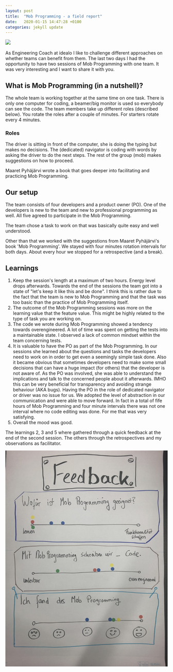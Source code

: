 ```yaml
---
layout: post
title:  "Mob Programming - a field report"
date:   2020-01-15 14:47:28 +0100
categories: jekyll update
---
```


![](https://media-exp1.licdn.com/dms/image/C4D12AQFXBKCnytYwUw/article-cover_image-shrink_720_1280/0?e=1588204800&v=beta&t=zOaeBRnzulfcHTzrTp_z1CvJZKlk-2eEn6fpYqfZnHU)

As Engineering Coach at idealo I like to challenge different approaches on whether teams can benefit from them. The last two days I had the opportunity to have two sessions of Mob Programming with one team. It was very interesting and I want to share it with you.

## What is Mob Programming (in a nutshell)?

The whole team is working together at the same time on one task. There is only one computer for coding, a beamer/big monitor is used so everybody can see the code. The team members take up different roles (described below). You rotate the roles after a couple of minutes. For starters rotate every 4 minutes.

### Roles

The driver is sitting in front of the computer, she is doing the typing but makes no decisions. The (dedicated) navigator is coding with words by asking the driver to do the next steps. The rest of the group (mob) makes suggestions on how to proceed. 

Maaret Pyhäjärvi wrote a book that goes deeper into facilitating and practicing Mob Programming.

## Our setup

The team consists of four developers and a product owner (PO). One of the developers is new to the team and new to professional programming as well. All five agreed to participate in the Mob Programming.

The team chose a task to work on that was basically quite easy and well understood. 

Other than that we worked with the suggestions from Maaret Pyhäjärvi's book 'Mob Programming'. We stayed with four minutes rotation intervals for both days. About every hour we stopped for a retrospective (and a break).

## Learnings

1. Keep the session's length at a maximum of two hours. Energy level drops afterwards. Towards the end of the sessions the team got into a state of "let's keep it like this and be done". I think this is rather due to the fact that the team is new to Mob Programming and that the task was too basic than the practice of Mob Programming itself.
2. The outcome of the Mob Programming sessions was more on the learning value that the feature value. This might be highly related to the type of task you are working on.
3. The code we wrote during Mob Programming showed a tendency towards overengineered. A lot of time was spent on getting the tests into a maintainable state. I observed a lack of common mindset within the team concerning tests.
4. It is valuable to have the PO as part of the Mob Programming. In our sessions she learned about the questions and tasks the developers need to work on in order to get even a seemingly simple task done. Also it became obvious that sometimes developers need to make some small decisions that can have a huge impact (for others) that the developer is not aware of. As the PO was involved, she was able to understand the implications and talk to the concerned people about it afterwards. IMHO this can be very beneficial for transparency and avoiding strange behaviour (AKA bugs). Having the PO in the role of dedicated navigator or driver was no issue for us. We adopted the level of abstraction in our communication and were able to move forward. In fact in a total of fife hours of Mob Programming and four minute intervals there was not one interval where no code editing was done. For me that was very satisfying.
5. Overall the mood was good.

The learnings 2, 3 and 5 where gathered through a quick feedback at the end of the second session. The others through the retrospectives and my observations as facilitator.

![Feedback from mob programming sessions](../img/mob_programming_feedback.png)